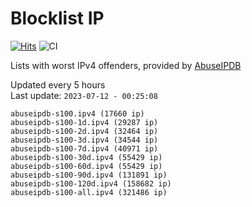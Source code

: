 # Blocklist IP

[![Hits](https://hits.seeyoufarm.com/api/count/incr/badge.svg?url=https%3A%2F%2Fgithub.com%2Fborestad%2Fblocklist-ip%2F&count_bg=%2379C83D&title_bg=%23555555&icon=&icon_color=%23E7E7E7&title=hits&edge_flat=false)](https://hits.seeyoufarm.com)  ![CI](https://img.shields.io/github/workflow/status/borestad/blocklist-ip/CI?style=flat-square)

Lists with worst IPv4 offenders, provided by [AbuseIPDB](https://www.abuseipdb.com/)

<!-- FOOTER-PLACEHOLDER -->
Updated every 5 hours<br>
Last update: `2023-07-12 - 00:25:08`
```
abuseipdb-s100.ipv4 (17660 ip)
abuseipdb-s100-1d.ipv4 (29287 ip)
abuseipdb-s100-2d.ipv4 (32464 ip)
abuseipdb-s100-3d.ipv4 (34544 ip)
abuseipdb-s100-7d.ipv4 (40971 ip)
abuseipdb-s100-30d.ipv4 (55429 ip)
abuseipdb-s100-60d.ipv4 (55429 ip)
abuseipdb-s100-90d.ipv4 (131891 ip)
abuseipdb-s100-120d.ipv4 (158682 ip)
abuseipdb-s100-all.ipv4 (321486 ip)
```
